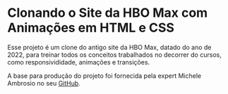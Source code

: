 # Clonando o Site da HBO Max com Animações em HTML e CSS

Esse projeto é um clone do antigo site da HBO Max, datado do ano de 2022,
para treinar todos os conceitos trabalhados no decorrer do cursos, como responsivididade,
animações e transições.

A base para produção do projeto foi fornecida pela expert Michele Ambrosio no seu [GitHub](https://github.com/micheleambrosio/hbomax/tree/template-desafio). 
